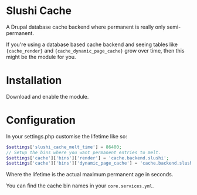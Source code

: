 # Slushi Cache
A Drupal database cache backend where permanent is really only semi-permanent.

If you're using a database based cache backend and seeing tables like `{cache_render}` and `{cache_dynamic_page_cache}` grow over time, then this might be the module for you.

# Installation
Download and enable the module.

# Configuration
In your settings.php customise the lifetime like so:

```php
$settings['slushi_cache_melt_time'] = 86400;
// Setup the bins where you want permanent entries to melt.
$settings['cache']['bins']['render'] = 'cache.backend.slushi';
$settings['cache']['bins']['dynamic_page_cache'] = 'cache.backend.slushi';
```

Where the lifetime is the actual maximum permanent age in seconds.

You can find the cache bin names in your `core.services.yml`.
